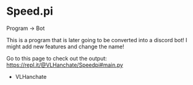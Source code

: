 # Speed.pi
Program -> Bot



This is a program that is later going to be converted into a discord bot! I might add new features and change the name!


Go to this page to check out the output: https://repl.it/@VLHanchate/Speedpi#main.py


- VLHanchate
